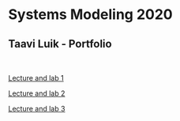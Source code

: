 # Systems Modeling 2020
## Taavi Luik - Portfolio
<br>

[Lecture and lab 1](https://github.com/Ramgree/sysmod2020/blob/master/Taavi_Luik/lecture%2Blab_1.md)

[Lecture and lab 2](https://github.com/Ramgree/sysmod2020/blob/master/Taavi_Luik/lecture_lab_2.md)

[Lecture and lab 3](https://github.com/Ramgree/sysmod2020/blob/master/Taavi_Luik/lecture_lab_3.md)
